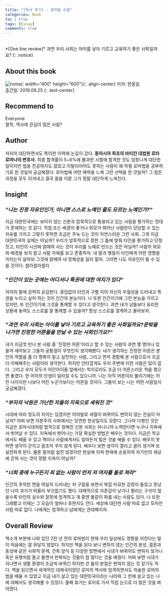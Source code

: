 ```yaml
---
title: "[독서 후기] - 로마법 수업"
categories: Book
toc : true
tags: [Essay]
comments: true
---
```

<br/>
*[One line review]* 과연 우리 사회는 아이를 낳아 기르고 교육하기 좋은 사회일까요?
{: .notice}

## About this book

![roma](https://user-images.githubusercontent.com/86281619/126059268-576f0cef-2f1a-484b-9740-a3ac4b024224.jpg){: width="400" height="600"}{: .align-center}
저자: 한동일<br/>출간일: 2019.09.25
{: .text-center}

## Recommend to
Everyone<br/>철학, 역사에 관심이 많은 사람?

## Author
 저자의 대단하면서도 특이한 이력에 눈길이 갔다. **동아시아 최초의 바티칸 대법원 로타 로마나의 변호사.** 최종 합격률이 5~6%에 불과한 시험에 합격한 것도 엄청나게 대단한 일이지만 법을 전공하지도 않았고 이탈리아어도 못하는 사람이 왜 하필 로마법을 공부하기로 한 것일까 궁금해졌다. 로마법에 어떤 매력을 느껴 그런 선택을 한 것일까? 그 힘든 과정을 모두 이겨내고 결국 꿈을 이룬 그가 정말 대단하게 느껴진다.

## Insight
### *"나는 진정 자유인인가, 아니면 스스로 노예인 줄도 모르는 노예인가?"*
 지금 대한민국에는 보이지 않는 신분과 암묵적으로 통용되고 있는 사람을 평가하는 잣대가 존재하는 것 같다. 직업 또는 배경이 좋거나 외모가 뛰어난 사람만이 당당할 수 있는 자유를 가지고 그렇지 못하면 조금은 주눅 드는 것이 자연스러운 그런 사회. 그게 지금 대한민국의 실체는 아닐까? 우리가 암묵적으로 정한 그 틀에 맞춰 타인을 평가하고 단정 짓고, 타인의 시선에 얽매여 사는 것이 우리를 노예로 만드는 것은 아닐까? 사람의 외모와 배경을 보지 말고 사람 자체를 보고 존중하자. 내 말과 행동이 타인에게 어떤 영향을 끼치는지 살피되 그것에 얽매여 내 정체성을 잃지 말자. 그러면 나도 자유인이 될 수 있을 것이다.
솰라솰라솰라
### *"인간이 있는 곳에는 어디서나 특권에 대한 여지가 있다"*
 저자의 말에 강력히 공감한다. 끊임없이 타인과 구별 지어 자신의 우월성을 드러내고 특권을 누리고 싶어 하는 것이 인간의 본능이다. 나 또한 인간이기에 그런 본능을 가지고 있지만, 또 인간이기에 그것을 통제할 수 있다고 생각한다. 과연 내가 남들보다 유리한 상황에 놓여도 스스로를 잘 통제할 수 있을까? 항상 스스로를 경계하고 돌아보자.
### *"과연 우리 사회는 아이를 낳아 기르고 교육하기 좋은 사회일까요?문밖을 나가면 진정한 어른들을 만날 수 있는 사회인가요?"*
 내가 지금껏 만나 본 사람 중 '진정한 어른'이라고 할 수 있는 사람이 과연 몇 명이나 있을까 세어보고 그들의 공통점이 무엇인지 생각해봤다. 내가 생각하는 진정한 어른은 본인의 역할을 좀 더 명확히 알고 실천하는 사람, 그리고 먼저 경험해 본 사람으로서 조금 더 이해해주는 사람이라 생각한다. 하지만 안타깝게도 우리 주변에 이런 사람은 많이 없다. 그리고 우리 모두가 어린아이들 앞에서는 억지로라도 조금 더 어른스러운 척을 했으면 좋겠다. 한 아이의 인생이 달라질 수도 있으니까. 나는 아직 어른이라 불리기에는 어린 나이지만 나보다 어린 누군가보다는 어른일 것이다. 그들이 보는 나는 어떤 사람일지 궁금해졌다.
### *"부자의 낙원은 가난한 자들의 지옥으로 세워진 것"*
 시대에 따라 정도의 차이는 있겠지만 이야말로 세월이 바뀌어도 변하지 않는 진실이 아닐까? 어찌 보면 자본주의 사회에서는 당연한 현상일지도 모른다. 그나마 다행인 것은 지금은 로마시대처럼 법적으로 정해진 신분 사회는 아니니까 노력한다면 누구나 지옥에서 벗어날 수 있다. 지옥에서 벗어나는 가장 확실한 방법은 배우는 것이다. 지금은 학교에서도 배울 수 있고 책이나 사람에게서도 얼마든지 많은 것을 배울 수 있다. 배우지 못하면 생각이 갇히고 꿈조차 꾸지 않게 된다. 배우다 보면 생각이 열리고 꿈이 생기며 또 실천하게 된다. 물론 말처럼 쉽진 않겠지만 현실에 지쳐 현재에 순응하여 자기만의 세상에 갇혀 사는 것이 정말 지옥이 아닐까?
### *"너희 중에 누구든지 죄 없는 사람이 먼저 저 여자를 돌로 쳐라"*
 인간의 추악한 면을 여실히 드러내는 저 구절을 보면서 복잡 미묘한 감정이 들었고 못났던 나의 과거가 떠올라 부끄럽기도 했다. 대체적으로 자존감이 낮거나 찔리는 구석이 많을수록 타인의 실수와 잘못에 엄격하고 걔 중엔 불같이 화를 내는 사람도 있다. 나 또한 그래봤고 이제는 그 모습이 얼마나 추한지도 안다. 세상에 대단한 사람 따로 없고 모자란 사람 따로 없다. 나에게는 엄격하고 남에게는 관대해지자.

## Overall Review
 책소개 부분에 나와 있던 2천 년 전의 로마법이 현재 우리 일상에도 영향을 끼친다는 말이 처음에는 잘 와닿지 않았다. 하지만 책을 읽다 보니 변하지 않는 인간의 본성, 결혼과 동성애 같은 사회적 문제, 건축 양식 등 다양한 방면에서 시대가 바뀌어도 변하지 않거나 혹은 유행처럼 돌고 돌면서 반복되는 것들이 참 많다는 것을 배웠다. 어찌 보면 시대가 지나면서 생활 환경이 조금씩 바뀌긴 하지만 큰 틀의 본질은 변하지 않는 것 같기도 하다. 책을 읽으면서 세계적인 대제국이었던 로마의 역사와 엄격하면서도 허술한 로마의 법을 배울 수 있었고 지금 내가 살고 있는 대한민국이라는 나라와 그 안에 살고 있는 나에 대해서도 생각해볼 수 있었다. 올해 휴가는 로마로 가서 직접 눈으로 더 많은 것을 봐야겠다. 
 